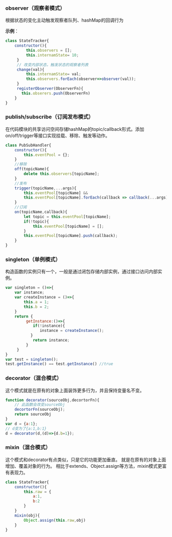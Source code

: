### observer（观察者模式）
根据状态的变化主动触发观察者队列、hashMap的回调行为

**示例**：
```js
class StateTracker{
    constructor(){
         this.observers = [];
         this.internamState= 10;
     }
     // 改变内部状态，触发状态的观察者列表
     change(val){
         this.internamState= val;
         this.observers.forEach(observer=>observer(val));
     }
     registerObserver(ObserverFn){
       this.obserers.push(ObserverFn)
    }
}
```

### publish/subscribe（订阅发布模式）
在代码模块的共享访问空间存储hashMap的topic/callback形式。添加on/off/trigger等接口实现挂载、移除、触发等动作。
```js
class PubSubHandler{
    constructor(){
        this.eventPool = {};
    }
    //移除
    off(topicName){
        delete this.observers[topicName];
    }
    //发布
    trigger(topicName,...args){
        this.eventPool[topicName] && 
        this.eventPool[topicName].forEach(callback => callback(...args));
    }
    //订阅
    on(topicName,callback){
        let topic = this.eventPool[topicName];
        if(!topic){
            this.eventPool[topicName] = [];
        }
        this.eventPool[topicName].push(callback);
    }
}
```

### singleton（单例模式）
构造函数的实例只有一个，一般是通过闭包存储内部实例，通过接口访问内部实例。
```js
var singleton = ()=>{
    var instance;
    var createInstance = ()=>{
        this.a = 1;
        this.b = 2;
    }
    return {
         getInstance:()=>{
            if(!instance){
               instance = createInstance();
           }
            return instance;
         }
     }
}
var test = singleton();
test.getInstance() == test.getInstance() //true
```

### decorator（混合模式）
这个模式就是在原有的对象上面装饰更多行为，并且保持变量名不变。
```js
function decorator(sourceObj,decortorFn){
    // 此函数会改变sourceObj
    decortorFn(sourceObj);
    return sourceObj
}
var d = {a:1};
// d变为了{a:1,b:1}
d = decorator(d,(d)=>{d.b=1});
```

### mixin（混合模式）
这个模式和decorator有点类似，只是它的功能更加垂直。 就是在原有的对象上面增加、覆盖对象的行为。 相比于extends、Object.assign等方法，mixin模式更富有表现力。
```js
class StateTracker{
    constructor(){
        this.raw = {
            a:1,
            b:2
        }
    }
    mixin(obj){
        Object.assign(this.raw,obj)
    }
}
```